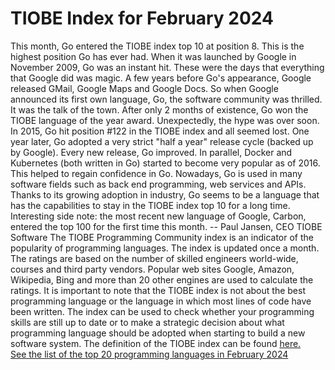 
TIOBE Index for February 2024
=============================
  This month, Go entered the TIOBE index top 10 at position 8. This is the highest position Go has ever had. When it was launched by Google in November 2009, Go was an instant hit. These were the days that everything that Google did was magic. A few years before Go's appearance, Google released GMail, Google Maps and Google Docs. So when Google announced its first own language, Go, the software community was thrilled. It was the talk of the town. After only 2 months of existence, Go won the TIOBE language of the year award. Unexpectedly, the hype was over soon. In 2015, Go hit position #122 in the TIOBE index and all seemed lost. One year later, Go adopted a very strict "half a year" release cycle (backed up by Google). Every new release, Go improved. In parallel, Docker and Kubernetes (both written in Go) started to become very popular as of 2016. This helped to regain confidence in Go. Nowadays, Go is used in many software fields such as back end programming, web services and APIs. Thanks to its growing adoption in industry, Go seems to be a language that has the capabilities to stay in the TIOBE index top 10 for a long time. Interesting side note: the most recent new language of Google, Carbon, entered the top 100 for the first time this month. -- Paul Jansen, CEO TIOBE Software The TIOBE Programming Community index is an indicator of the popularity of programming   languages. The index is updated once a month. The ratings are based on the number of   skilled engineers world-wide, courses and third party vendors. Popular web sites  Google, Amazon, Wikipedia, Bing and more than 20 other engines are used to calculate the ratings.  It is important to note that the TIOBE index is not about the best programming language or the language  in which most lines of code have been written. The index can be used to check whether your programming skills are still up to date or to make a   strategic decision about what programming language should be adopted when starting to build a new   software system. The definition of the TIOBE index can be found [here.](https://www.tiobe.com/tiobe-index/programminglanguages_definition)  
[See the list of the top 20 programming languages in February 2024](/language_list)